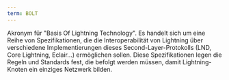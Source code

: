 ```yaml
---
term: BOLT
---
```


Akronym für "Basis Of Lightning Technology". Es handelt sich um eine Reihe von Spezifikationen, die die Interoperabilität von Lightning über verschiedene Implementierungen dieses Second-Layer-Protokolls (LND, Core Lightning, Eclair...) ermöglichen sollen. Diese Spezifikationen legen die Regeln und Standards fest, die befolgt werden müssen, damit Lightning-Knoten ein einziges Netzwerk bilden.